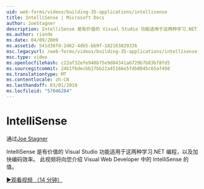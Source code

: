 ```yaml
---
uid: web-forms/videos/building-35-applications/intellisense
title: IntelliSense | Microsoft Docs
author: JoeStagner
description: IntelliSense 是有价值的 Visual Studio 功能适用于这两种学习.NET 编程，以及加快编码效率。 此视频将介绍...
ms.author: riande
ms.date: 04/09/2009
ms.assetid: 541d38fd-2d62-4db5-bb9f-182163829326
msc.legacyurl: /web-forms/videos/building-35-applications/intellisense
msc.type: video
ms.openlocfilehash: c22af32efe940b75e9d84341ab729b7b83bf8fd5
ms.sourcegitcommit: 24b1f6decbb17bb22a45166e5fdb0845c65af498
ms.translationtype: MT
ms.contentlocale: zh-CN
ms.lasthandoff: 03/01/2019
ms.locfileid: "57046284"
---
```

<a name="intellisense"></a>IntelliSense
====================
通过[Joe Stagner](https://github.com/JoeStagner)

IntelliSense 是有价值的 Visual Studio 功能适用于这两种学习.NET 编程，以及加快编码效率。 此视频将向您介绍 Visual Web Developer 中的 IntelliSense 的值。

[&#9654;观看视频 （14 分钟）](https://channel9.msdn.com/Blogs/ASP-NET-Site-Videos/intellisense)
